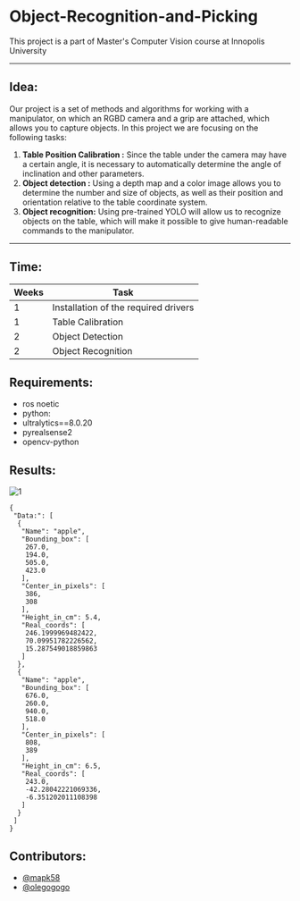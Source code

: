 # Object-Recognition-and-Picking
This project is a part of Master's Computer Vision course at Innopolis University

---

## Idea: 
Our project is a set of methods and algorithms for working with a manipulator, on which an RGBD camera and a grip are attached, which allows you to capture objects.
In this project we are focusing on the following tasks: 
1. **Table Position Calibration :** Since the table under the camera may have a certain angle, it is necessary to automatically determine the angle of inclination and other parameters. 
2. **Object detection :** Using a depth map and a color image allows you to determine the number and size of objects, as well as their position and orientation relative to the table coordinate system.
3. **Object recognition:** Using pre-trained YOLO will allow us to recognize objects on the table, which will make it possible to give human-readable commands to the manipulator.

---

## Time:
|Weeks |Task                               |
|---	|---	                                |
|   1	|Installation of the required drivers |
|   1	|Table Calibration   	                |
|   2	|Object Detection         	          |
|   2 |Object Recognition                   |

## Requirements:
* ros noetic
* python:
* ultralytics==8.0.20
* pyrealsense2
* opencv-python

## Results:

![1](https://user-images.githubusercontent.com/45263316/233270241-4a0d70b5-93ae-42e2-874c-a2c8d343036b.png)

~~~
{
 "Data:": [
  {
   "Name": "apple",
   "Bounding_box": [
    267.0,
    194.0,
    505.0,
    423.0
   ],
   "Center_in_pixels": [
    386,
    308
   ],
   "Height_in_cm": 5.4,
   "Real_coords": [
    246.1999969482422,
    70.09951782226562,
    15.287549018859863
   ]
  },
  {
   "Name": "apple",
   "Bounding_box": [
    676.0,
    260.0,
    940.0,
    518.0
   ],
   "Center_in_pixels": [
    808,
    389
   ],
   "Height_in_cm": 6.5,
   "Real_coords": [
    243.0,
    -42.28042221069336,
    -6.351202011108398
   ]
  }
 ]
}
~~~
## Contributors:

- [@mapk58](https://github.com/mapk58)
- [@olegogogo](https://github.com/olegogogo)
